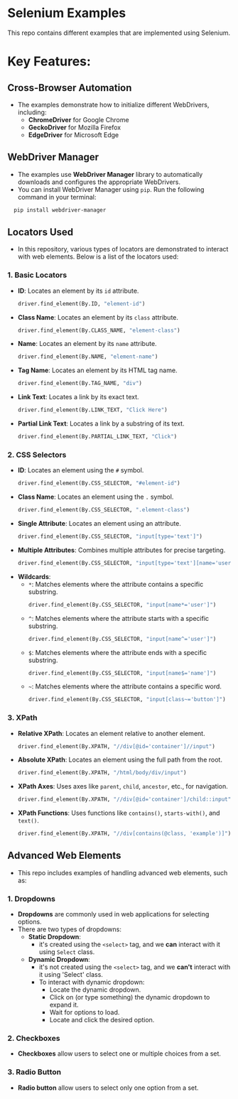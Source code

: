 # Selenium Examples

This repo contains different examples that are implemented using Selenium.

# Key Features:

## Cross-Browser Automation
- The examples demonstrate how to initialize different WebDrivers, including:
  - **ChromeDriver** for Google Chrome
  - **GeckoDriver** for Mozilla Firefox
  - **EdgeDriver** for Microsoft Edge

## WebDriver Manager
- The examples use **WebDriver Manager** library to automatically downloads and configures the appropriate WebDrivers.
- You can install WebDriver Manager using `pip`. Run the following command in your terminal:
```bash
  pip install webdriver-manager
```

## Locators Used
- In this repository, various types of locators are demonstrated to interact with web elements. Below is a list of the locators used:

### 1. **Basic Locators**
   - **ID**: Locates an element by its `id` attribute.
     ```python
     driver.find_element(By.ID, "element-id")
     ```
   - **Class Name**: Locates an element by its `class` attribute.
     ```python
     driver.find_element(By.CLASS_NAME, "element-class")
     ```
   - **Name**: Locates an element by its `name` attribute.
     ```python
     driver.find_element(By.NAME, "element-name")
     ```
   - **Tag Name**: Locates an element by its HTML tag name.
     ```python
     driver.find_element(By.TAG_NAME, "div")
     ```
   - **Link Text**: Locates a link by its exact text.
     ```python
     driver.find_element(By.LINK_TEXT, "Click Here")
     ```
   - **Partial Link Text**: Locates a link by a substring of its text.
     ```python
     driver.find_element(By.PARTIAL_LINK_TEXT, "Click")
     ```

### 2. **CSS Selectors**
   - **ID**: Locates an element using the `#` symbol.
     ```python
     driver.find_element(By.CSS_SELECTOR, "#element-id")
     ```
   - **Class Name**: Locates an element using the `.` symbol.
     ```python
     driver.find_element(By.CSS_SELECTOR, ".element-class")
     ```
   - **Single Attribute**: Locates an element using an attribute.
     ```python
     driver.find_element(By.CSS_SELECTOR, "input[type='text']")
     ```
   - **Multiple Attributes**: Combines multiple attributes for precise targeting.
     ```python
     driver.find_element(By.CSS_SELECTOR, "input[type='text'][name='username']")
     ```
   - **Wildcards**:
     - `*`: Matches elements where the attribute contains a specific substring.
       ```python
       driver.find_element(By.CSS_SELECTOR, "input[name*='user']")
       ```
     - `^`: Matches elements where the attribute starts with a specific substring.
       ```python
       driver.find_element(By.CSS_SELECTOR, "input[name^='user']")
       ```
     - `$`: Matches elements where the attribute ends with a specific substring.
       ```python
       driver.find_element(By.CSS_SELECTOR, "input[name$='name']")
       ```
     - `~`: Matches elements where the attribute contains a specific word.
       ```python
       driver.find_element(By.CSS_SELECTOR, "input[class~='button']")
       ```

### 3. **XPath**
   - **Relative XPath**: Locates an element relative to another element.
     ```python
     driver.find_element(By.XPATH, "//div[@id='container']//input")
     ```
   - **Absolute XPath**: Locates an element using the full path from the root.
     ```python
     driver.find_element(By.XPATH, "/html/body/div/input")
     ```
   - **XPath Axes**: Uses axes like `parent`, `child`, `ancestor`, etc., for navigation.
     ```python
     driver.find_element(By.XPATH, "//div[@id='container']/child::input")
     ```
   - **XPath Functions**: Uses functions like `contains()`, `starts-with()`, and `text()`.
     ```python
     driver.find_element(By.XPATH, "//div[contains(@class, 'example')]")
     ```

## Advanced Web Elements
- This repo includes examples of handling advanced web elements, such as:
### 1. Dropdowns
- **Dropdowns** are commonly used in web applications for selecting options.
- There are two types of dropdowns:
  - **Static Dropdown**:
    - it's created using the `<select>` tag, and we **can** interact with it using `Select` class.
  - **Dynamic Dropdown**:
    - it's not created using the `<select>` tag, and we **can't** interact with it using 'Select' class.
    - To interact with dynamic dropdown:
      - Locate the dynamic dropdown.
      - Click on (or type something) the dynamic dropdown to expand it.
      - Wait for options to load.
      - Locate and click the desired option.
### 2. Checkboxes
- **Checkboxes** allow users to select one or multiple choices from a set.
### 3. Radio Button
- **Radio button** allow users to select only one option from a set.
